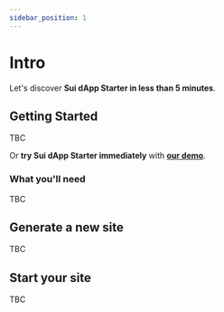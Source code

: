 ```yaml
---
sidebar_position: 1
---
```


# Intro

Let's discover **Sui dApp Starter in less than 5 minutes**.

## Getting Started

TBC

Or **try Sui dApp Starter immediately** with **[our demo](https://demo.sui-dapp-starter.dev/)**.

### What you'll need

TBC

## Generate a new site

TBC

## Start your site

TBC
